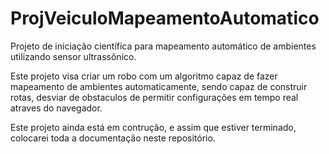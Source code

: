 # ProjVeiculoMapeamentoAutomatico
Projeto de iniciação científica para mapeamento automático de ambientes utilizando sensor ultrassônico.

Este projeto visa criar um robo com um algoritmo capaz de fazer mapeamento de ambientes automaticamente, sendo capaz de construir rotas, desviar de obstaculos de permitir configurações em tempo real atraves do navegador.

Este projeto ainda está em contrução, e assim que estiver terminado, colocarei toda a documentação neste repositório.
